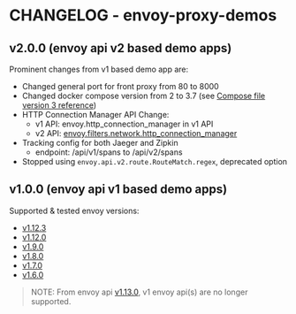 # CHANGELOG - envoy-proxy-demos

## v2.0.0 (envoy api v2 based demo apps)

Prominent changes from v1 based demo app are:

- Changed general port for front proxy from 80 to 8000
- Changed docker compose version from 2 to 3.7 (see [Compose file version 3 reference](https://docs.docker.com/compose/compose-file/))
- HTTP Connection Manager API Change: 
  - v1 API: envoy.http_connection_manager in v1 API
  - v2 API: [envoy.filters.network.http_connection_manager](https://www.envoyproxy.io/docs/envoy/latest/api-v2/config/filter/network/http_connection_manager/v2/http_connection_manager.proto)
- Tracking config for both Jaeger and Zipkin
  - endpoint: /api/v1/spans to /api/v2/spans
- Stopped using `envoy.api.v2.route.RouteMatch.regex`, deprecated option

## v1.0.0 (envoy api v1 based demo apps)

Supported & tested envoy versions:

- [v1.12.3](https://www.envoyproxy.io/docs/envoy/latest/version_history/v1.12.3)
- [v1.12.0](https://www.envoyproxy.io/docs/envoy/latest/version_history/v1.12.0)
- [v1.9.0](https://www.envoyproxy.io/docs/envoy/latest/version_history/v1.9.0)
- [v1.8.0](https://www.envoyproxy.io/docs/envoy/latest/version_history/v1.8.0)
- [v1.7.0](https://www.envoyproxy.io/docs/envoy/latest/version_history/v1.7.0)
- [v1.6.0](https://www.envoyproxy.io/docs/envoy/latest/version_history/v1.6.0)

> NOTE: From envoy api [v1.13.0](https://www.envoyproxy.io/docs/envoy/latest/version_history/v1.13.0), v1 envoy api(s) are no longer supported.
